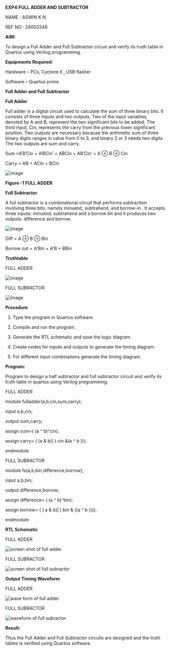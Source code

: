 **EXP4:FULL ADDER AND SUBTRACTOR**

NAME : ASWIN K N

REF NO : 24003348

**AIM:**

To design a Full Adder and Full Subtractor circuit and verify its truth table in Quartus using Verilog programming.

**Equipments Required:**

Hardware – PCs, Cyclone II , USB flasher

Software – Quartus prime

**Full Adder and Full Subtractor**

**Full Adder**

Full adder is a digital circuit used to calculate the sum of three binary bits. It consists of three inputs and two outputs. Two of the input variables, denoted by A and B, represent the two significant bits to be added. The third input, Cin, represents the carry from the previous lower significant position. Two outputs are necessary because the arithmetic sum of three binary digits ranges in value from 0 to 3, and binary 2 or 3 needs two digits. The two outputs are sum and carry.

Sum =A’B’Cin + A’BCin’ + ABCin + AB’Cin’ = A ⊕ B ⊕ Cin 

Carry = AB + ACin + BCin

![image](https://github.com/naavaneetha/FULL_ADDER_SUBTRACTOR/assets/154305477/0f30ba51-5ffb-4198-845f-18e054f675e7)

**Figure -1 FULL ADDER**

**Full Subtractor**

A full subtractor is a combinational circuit that performs subtraction involving three bits, namely minuend, subtrahend, and borrow-in . It accepts three inputs: minuend, subtrahend and a borrow bit and it produces two outputs: difference and borrow.

![image](https://github.com/naavaneetha/FULL_ADDER_SUBTRACTOR/assets/154305477/02b24f51-ab51-4304-9ad6-7b81ffc1ead5)

Diff = A ⊕ B ⊕ Bin 

Borrow out = A'Bin + A'B + BBin

**Truthtable**

FULL ADDER

![image](https://github.com/user-attachments/assets/bf93d74c-0c0a-4b26-98bd-f3ee46021bbd)


FULL SUBRACTOR

![image](https://github.com/user-attachments/assets/68be7987-c87f-49c9-a724-2a5951015195)


**Procedure**

1.	Type the program in Quartus software.

2.	Compile and run the program.

3.	Generate the RTL schematic and save the logic diagram.

4.	Create nodes for inputs and outputs to generate the timing diagram.

5.	For different input combinations generate the timing diagram.

**Program:**

 Program to design a half subtractor and full subtractor circuit and verify its truth table in quartus using Verilog programming. 

 FULL ADDER


module fulladder(a,b,cin,sum,carry);

input a,b,cin;

output sum,carry;

assign sum=( (a ^ b)^cin);

assign carry= ( (a & b)| ( cin &(a ^ b )));

endmodule


FULL SUBRACTOR

module fs(a,b,bin,difference,borrow);

input a,b,bin;

output difference,borrow;

assign difference= ( (a ^ b)^bin);

assign borrow= ( ( a & b)| ( bin & ((a ^ b ))));

endmodule
 

**RTL Schematic**

FULL ADDER

![screen shot of full adder](https://github.com/user-attachments/assets/19cc25d9-c917-4349-bdb5-79b1f2f21a8f)


FULL SUBRACTOR


![screen shot of full subractor](https://github.com/user-attachments/assets/1d2dea36-cf90-48e4-8063-bb6da30b01e4)



**Output Timing Waveform**

FULL ADDER

![wave form of full adder](https://github.com/user-attachments/assets/736b335f-8d71-405e-83ab-40fb53ad4268)


FULL SUBRACTOR


![waveform of full subractor](https://github.com/user-attachments/assets/8e788c29-62ce-4d1e-a5e8-b2e984266327)



**Result:**

Thus the Full Adder and Full Subtractor circuits are designed and the truth tables is verified using Quartus software.



